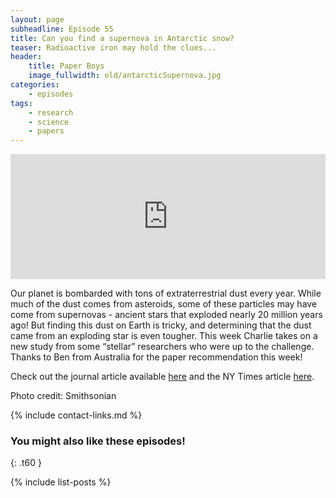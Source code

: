 ```yaml
---
layout: page
subheadline: Episode 55
title: Can you find a supernova in Antarctic snow?
teaser: Radioactive iron may hold the clues...
header:
    title: Paper Boys
    image_fullwidth: old/antarcticSupernova.jpg
categories:
    - episodes
tags:
    - research
    - science
    - papers
---
```


<iframe src="https://pinecast.com/player/3a2e3416-3a8d-4990-8b48-b3b2413c796d?theme=thick" seamless height="200" style="border:0" class="pinecast-embed" frameborder="0" width="100%"></iframe>

Our planet is bombarded with tons of extraterrestrial dust every year. While much of the dust comes from asteroids, some of these particles may have come from supernovas - ancient stars that exploded nearly 20 million years ago! But finding this dust on Earth is tricky, and determining that the dust came from an exploding star is even tougher. This week Charlie takes on a new study from some “stellar” researchers who were up to the challenge. Thanks to Ben from Australia for the paper recommendation this week!

Check out the journal article available [here](https://journals.aps.org/prl/abstract/10.1103/PhysRevLett.123.072701) and the NY Times article [here](https://www.nytimes.com/2019/08/19/science/antarctica-snow-supernova.html).

Photo credit: Smithsonian

{% include contact-links.md %}

### You might also like these episodes!
{: .t60 }

{% include list-posts %}
